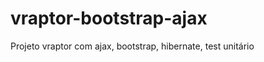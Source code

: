 vraptor-bootstrap-ajax
======================

Projeto vraptor com ajax, bootstrap, hibernate, test unitário

